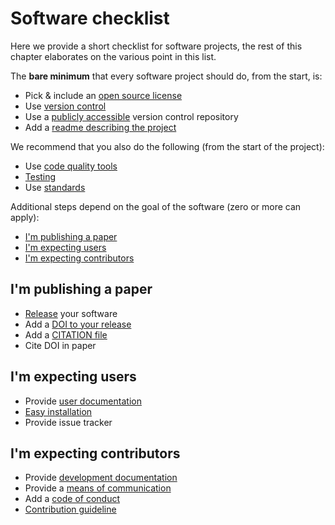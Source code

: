 # Software checklist

Here we provide a short checklist for software projects, the rest of this chapter elaborates on the various point in this list.


The __bare minimum__ that every software project should do, from the start, is:
* Pick & include an [open source license](licensing.html)
* Use [version control](version_control.html) 
* Use a [publicly accessible](version_control.html#repositories-should-be-public)
 version control repository 
* Add a [readme describing the project](documentation.html#readme) 


We recommend that you also do the following (from the start of the project):
* Use [code quality tools](code_quality.html)
* [Testing](testing.html)
* Use [standards](standards.html)


Additional steps depend on the goal of the software (zero or more can apply):
* [I'm publishing a paper](#im-publishing-a-paper)
* [I'm expecting users](#im-expecting-users)
* [I'm expecting contributors](#im-expecting-contributors)

## I'm publishing a paper

* [Release](releases.html) your software 
* Add a [DOI to your release](../citable_software/publishing_results.html#making-software-citable) 
* Add a [CITATION file](documentation.html#software-citation)
* Cite DOI in paper 


## I'm expecting users

* Provide [user documentation](documentation.html)
* [Easy installation](releases.html#one-command-install) 
* Provide issue tracker


## I'm expecting contributors

* Provide [development documentation](documentation.html#source-code-documentation)
* Provide a [means of communication](communication.html#discussion-list)
* Add a [code of conduct](documentation.html#code-of-conduct)
* [Contribution guideline](documentation.html#contribution-guidelines)





 


